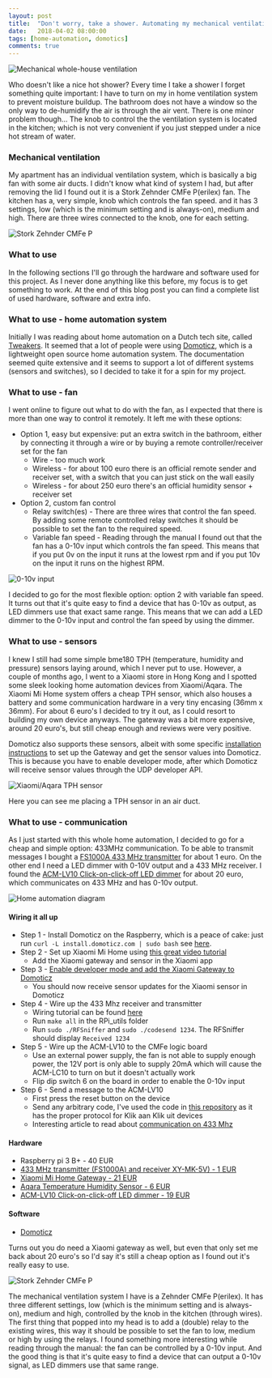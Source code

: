 ```yaml
---
layout: post
title:  "Don't worry, take a shower. Automating my mechanical ventilation"
date:   2018-04-02 08:00:00
tags: [home-automation, domotics]
comments: true
---
```


<p class="centered-image">
	<img src="/assets/domiticz-xiaomi/home-ventilation.jpg" alt="Mechanical whole-house ventilation">
</p>

Who doesn't like a nice hot shower? Every time I take a shower I forget something quite important: I have to turn on my in home ventilation system to prevent moisture buildup. The bathroom does not have a window so the only way to de-humidify the air is through the air vent. There is one minor problem though... The knob to control the the ventilation system is located in the kitchen; which is not very convenient if you just stepped under a nice hot stream of water.

### Mechanical ventilation
My apartment has an individual ventilation system, which is basically a big fan with some air ducts. I didn't know what kind of system I had, but after removing the lid I found out it is a Stork Zehnder CMFe P(erilex) fan. The kitchen has a, very simple, knob which controls the fan speed. and it has 3 settings, low (which is the minimum setting and is always-on), medium and high. There are three wires connected to the knob, one for each setting.

<p class="centered-image">
	<img src="/assets/domiticz-xiaomi/mechanical-ventilation-system.jpg" alt="Stork Zehnder CMFe P">
</p>

### What to use

In the following sections I'll go through the hardware and software used for this project. As I never done anything like this before, my focus is to get something to work. At the end of this blog post you can find a complete list of used hardware, software and extra info.

### What to use - home automation system

Initially I was reading about home automation on a Dutch tech site, called [Tweakers](https://tweakers.net/). It seemed that a lot of people were using [Domoticz](https://domoticz.com/), which is a lightweight open source home automation system. The documentation seemed quite extensive and it seems to support a lot of different systems (sensors and switches), so I decided to take it for a spin for my project.

### What to use - fan

I went online to figure out what to do with the fan, as I expected that there is more than one way to control it remotely. It left me with these options:

- Option 1, easy but expensive: put an extra switch in the bathroom, either by connecting it through a wire or by buying a remote controller/receiver set for the fan
  - Wire - too much work
  - Wireless - for about 100 euro there is an official remote sender and receiver set, with a switch that you can just stick on the wall easily
  - Wireless - for about 250 euro there's an official humidity sensor + receiver set
- Option 2, custom fan control
  - Relay switch(es) - There are three wires that control the fan speed. By adding some remote controlled relay switches it should be possible to set the fan to the required speed.
  - Variable fan speed - Reading through the manual I found out that the fan has a 0-10v input which controls the fan speed. This means that if you put 0v on the input it runs at the lowest rpm and if you put 10v on the input it runs on the highest RPM.

<p class="centered-image">
	<img src="/assets/domiticz-xiaomi/0-10v-input.jpg" alt="0-10v input">
</p>

I decided to go for the most flexible option: option 2 with variable fan speed. It turns out that it's quite easy to find a device that has 0-10v as output, as LED dimmers use that exact same range. This means that we can add a LED dimmer to the 0-10v input and control the fan speed by using the dimmer.

### What to use - sensors

I knew I still had some simple bme180 TPH (temperature, humidity and pressure) sensors laying around, which I never put to use. However, a couple of months ago, I went to a Xiaomi store in Hong Kong and I spotted some sleek looking home automation devices from Xiaomi/Aqara. The Xiaomi Mi Home system offers a cheap TPH sensor, which also houses a battery and some communication hardware in a very tiny encasing (36mm x 36mm). For about 6 euro's I decided to try it out, as I could resort to building my own device anyways. The gateway was a bit more expensive, around 20 euro's, but still cheap enough and reviews were very positive.

Domoticz also supports these sensors, albeit with some specific [installation instructions](https://www.domoticz.com/wiki/Xiaomi_Gateway_(Aqara)#Adding_the_Xiaomi_Gateway_to_Domoticz) to set up the Gateway and get the sensor values into Domoticz. This is because you have to enable developer mode, after which Domoticz will receive sensor values through the UDP developer API.

<p class="centered-image">
	<img src="/assets/domiticz-xiaomi/xiaomi-aqara-tph.jpg" alt="Xiaomi/Aqara TPH sensor">
</p>	
Here you can see me placing a TPH sensor in an air duct.

### What to use - communication
As I just started with this whole home automation, I decided to go for a cheap and simple option: 433MHz communication. To be able to transmit messages I bought a [FS1000A 433 MHz transmitter](https://www.aliexpress.com/item/433M-TX-RX-Super-regenerative-Module-Wireless-Transmitting-Module-Alarm-Transmitter-Receiver/2024422377.html) for about 1 euro. On the other end I need a LED dimmer with 0-10V output and a 433 MHz receiver. I found the [ACM-LV10 Click-on-click-off LED dimmer](http://www.mediamarkt.nl/nl/product/_klikaanklikuit-acm-lv10-mini-led-controller-1359249.html) for about 20 euro, which communicates on 433 MHz and has 0-10v output.

<p class="centered-image">
	<img src="/assets/domiticz-xiaomi/home-automation.svg" alt="Home automation diagram">
</p>

#### Wiring it all up

- Step 1 - Install Domoticz on the Raspberry, which is a peace of cake: just run `curl -L install.domoticz.com | sudo bash` see [here](https://www.domoticz.com/wiki/Raspberry_Pi#The_.22easy.22_way).
- Step 2 - Set up Xiaomi Mi Home using [this great video tutorial](https://www.youtube.com/watch?v=nkFF284OFRE)
  - Add the Xiaomi gateway and sensor in the Xiaomi app
- Step 3 - [Enable developer mode and add the Xiaomi Gateway to Domoticz](https://www.domoticz.com/wiki/Xiaomi_Gateway_(Aqara)#Adding_the_Xiaomi_Gateway_to_Domoticz)
  - You should now receive sensor updates for the Xiaomi sensor in Domoticz
- Step 4 - Wire up the 433 Mhz receiver and transmitter
  - Wiring tutorial can be found [here]()
  - Run `make all` in the RPi_utils folder
  - Run `sudo ./RFSniffer` and `sudo ./codesend 1234`. The RFSniffer should display `Received 1234`
- Step 5 - Wire up the ACM-LV10 to the CMFe logic board
  - Use an external power supply, the fan is not able to supply enough power, the 12V port is only able to supply 20mA which will cause the ACM-LC10 to turn on but it doesn't actually work
  - Flip dip switch 6 on the board in order to enable the 0-10v input
- Step 6 - Send a message to the ACM-LV10
  - First press the reset button on the device
  - Send any arbitrary code, I've used the code in [this repository](https://github.com/jeroenst/433mhzforrpi) as it has the proper protocol for Klik aan Klik uit devices
  - Interesting article to read about [communication on 433 Mhz](asd)
  

#### Hardware

- Raspberry pi 3 B+ - 40 EUR
- [433 MHz transmitter (FS1000A) and receiver XY-MK-5V) - 1 EUR](https://nl.aliexpress.com/item/433M-TX-RX-Super-regenerative-Module-Wireless-Transmitting-Module-Alarm-Transmitter-Receiver/2024422377.html)
- [Xiaomi Mi Home Gateway - 21 EUR](https://www.gearbest.com/alarm-systems/pp_345588.html)
- [Aqara Temperature Humidity Sensor - 6 EUR](https://www.gearbest.com/access-control/pp_626702.html)
- [ACM-LV10 Click-on-click-off LED dimmer - 19 EUR](http://www.mediamarkt.nl/nl/product/_klikaanklikuit-acm-lv10-mini-led-controller-1359249.html)

#### Software

- [Domoticz](https://www.domoticz.com/wiki/Raspberry_Pi#The_.22easy.22_way)




Turns out you do need a Xiaomi gateway as well, but even that only set me back about 20 euro's so I'd say it's still a cheap option as I found out it's really easy to use.


<p class="centered-image">
	<img src="/assets/domiticz-xiaomi/zehnder-cmfe-p.png" alt="Stork Zehnder CMFe P">
</p>

The mechanical ventilation system I have is a Zehnder CMFe P(erilex). It has three different settings, low (which is the minimum setting and is always-on), medium and high, controlled by the knob in the kitchen (through wires). The first thing that popped into my head is to add a (double) relay to the existing wires, this way it should be possible to set the fan to low, medium or high by using the relays. I found something more interesting while reading through the manual: the fan can be controlled by a 0-10v input. And the good thing is that it's quite easy to find a device that can output a 0-10v signal, as LED dimmers use that same range.


